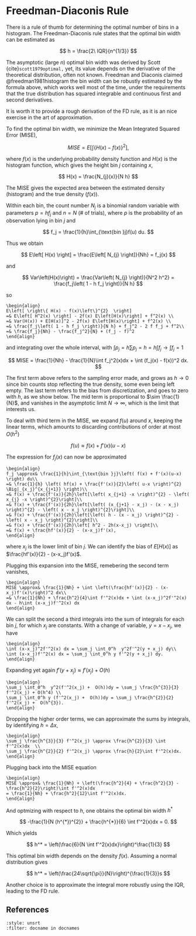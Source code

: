 # Freedman-Diaconis Rule

There is a rule of thumb for determining the optimal number of bins in a histogram. The Freedman-Diaconis rule states that the optimal bin width can be estimated as

$$
h = \frac{2\ IQR}{n^{1/3}}
$$

The asymptotic (large $n$) optimal bin width was derived by Scott {cite}`scott1979optimal,` yet, its value depends on the derivative of the theoretical distribution, often not known. Freedman and Diaconis claimed @freedman1981histogram the bin width can be robustly estimated by the formula above, which works well most of the time, under the requirements that the true distribution has squared integrable and continuous first and second derivatives.

It is worth it to provide a rough derivation of the FD rule, as it is an nice exercise in the art of approximation.

To find the optimal bin width, we minimize the Mean Integrated Squared Error (MISE),

$$
MISE = E\left[ \int \left\{ H(x) - f(x)  \right\}^{2}\right],
$$

where $f(x)$ is the underlying probability density function and $H(x)$ is the histogram function, which gives the height bin $j$ containing $x$,

$$
H(x) = \frac{N_{j}(x)}{N h}
$$

The MISE gives the expected area between the estimated density (histogram) and the true density ($f(x)$).

Within each bin, the count number $N_j$ is a binomial random variable with parameters $p=hf_j$ and $n=N$ (\# of trials), where $p$ is the probability of an observation lying in bin $j$ and

$$
f_j = \frac{1}{h}\int_{\text{bin }j}f(u) du.
$$

Thus we obtain

$$
E\left[ H(x) \right] = \frac{E\left[ N_{j}  \right]}{Nh} = f_j(x)
$$

and

$$
Var\left(H(x)\right) = \frac{Var\left( N_{j}  \right)}{N^2 h^2}
= \frac{f_j\left( 1 - h f_j \right)}{N h}
$$

so

```{math}
\begin{align}
E\left[ \right\{ H(x) - f(x)\left\}^{2}  \right]
=& E\left[ H^2(x) \right] - 2f(x) E\left[H(x)\right] + f^2(x) \\
=& Var(H(x)) + E[H(x)]^2 - 2f(x) E\left[H(x)\right] + f^2(x) \\
=& \frac{f_j\left( 1 - h f_j \right)}{N h} + f_j^2 - 2 f f_j + f^2\\
=& \frac{f_j}{Nh} - \frac{f_j^2}{N} + (f_j - f)^2
\end{align}
```
and integrating over the whole interval, with $\int p_j = h\sum p_j =
h = h\int f_j \rightarrow \int f_j = 1$

$$
MISE = \frac{1}{Nh} - \frac{1}{N}\int f_j^2(x)dx + \int (f_j(x) - f(x))^2 dx.
$$

The first term above refers to the sampling error made, and grows as $h\rightarrow 0$ since bin counts stop reflecting the true density, some even being left empty. The last term refers to the bias from discretization, and goes to zero with $h$, as we show below. The mid term is proportional to $\sim \frac{1}{N}$, and vanishes in the asymptotic limit $N\rightarrow \infty$, which is the limit that interests us.

To deal with third term in the MISE, we expand $f(u)$ around $x$, keeping the linear terms, which amounts to discarding contributions of order at most $O(h^{2})$

$$
f(u) \approx f(x) + f'(x)(u-x)
$$

The expression for $f_j(x)$ can now be approximated

```{math}
\begin{align}
f_j \approx& \frac{1}{h}\int_{\text{bin }j}\left( f(x) + f'(x)(u-x)  \right) du\\
=& \frac{1}{h} \left( hf(x) + \frac{f'(x)}{2}\left( u-x \right)^{2} \Big|_{x_j}^{x_{j+1}} \right)\\
=& f(x) + \frac{f'(x)}{2h}\left[\left( x_{j+1} -x \right)^{2} - \left( x_{j} -x \right)^{2}\right]\\
=& f(x) + \frac{f'(x)}{2h}\left[\left( (x_{j+1} - x_j) - (x - x_j) \right)^{2} - \left( x - x_j \right)^{2}\right]\\
=& f(x) + \frac{f'(x)}{2h}\left[\left( h - (x - x_j) \right)^{2} - \left( x - x_j \right)^{2}\right]\\
=& f(x) + \frac{f'(x)}{2h}\left[ h^2 - 2h(x-x_j) \right]\\
=& f(x) + \frac{hf'(x)}{2} - (x-x_j)f'(x),
\end{align}
```
where $x_{j}$ is the lower limit of bin $j$. We can identify the bias of $E[H(x)]$ as $\frac{hf'(x)}{2} - (x-x_j)f'(x)$.

Plugging this expansion into the MISE, remebering the second term vanishes,

```{math}
\begin{align}
MISE \approx& \frac{1}{Nh} + \int \left(\frac{hf'(x)}{2} - (x-x_j)f'(x)\right)^2 dx\\
=& \frac{1}{Nh} + \frac{h^2}{4}\int f'^2(x)dx + \int (x-x_j)^2f'^2(x) dx - h\int (x-x_j)f'^2(x) dx
\end{align}
```
We can split the second a third integrals into the sum of integrals for each bin $j$, for which $x_j$ are constants. With a change of variable, $y=x-x_j$, we have

```{math}
\begin{align}
\int (x-x_j)^2f'^2(x) dx = \sum_j \int_0^h  y^2f'^2(y + x_j) dy\\
\int (x-x_j)f'^2(x) dx = \sum_j \int_0^h y f'^2(y + x_j) dy.
\end{align}
```
Expanding yet again $f'(y + x_{j}) \approx f'(x_{j}) + O(h)$

```{math}
\begin{align}
\sum_j \int_0^h  y^2(f'^2(x_j) +  O(h))dy = \sum_j \frac{h^{3}}{3} f'^2(x_j) + O(h^4) \\
\sum_j \int_0^h y (f'^2(x_j) +  O(h))dy = \sum_j \frac{h^{2}}{2} f'^2(x_j) +  O(h^{3}).
\end{align}
```
Dropping the higher order terms, we can approximate the sums by integrals, by identifying $h = \Delta x$,

```{math}
\begin{align}
\sum_j \frac{h^{3}}{3} f'^2(x_j) \approx \frac{h^{2}}{3} \int  f'^2(x)dx  \\
\sum_j \frac{h^{2}}{2} f'^2(x_j) \approx \frac{h}{2}\int f'^2(x)dx.
\end{align}
```
Plugging back into the MISE equation

```{math}
\begin{align}
MISE \approx& \frac{1}{Nh} + \left(\frac{h^2}{4} + \frac{h^2}{3} - \frac{h^2}{2}\right)\int f'^2(x)dx
= \frac{1}{Nh} + \frac{h^2}{12}\int f'^2(x)dx.
\end{align}
```
And optmizing with respect to $h$, one obtains the optimal bin width $h^{*}$

$$
-\frac{1}{N (h^{*})^{2}} + \frac{h^{*}}{6} \int f'^2(x)dx = 0.
$$

Which yields

$$
h^* = \left(\frac{6}{N \int f'^2(x)dx}\right)^\frac{1}{3}
$$

This optimal bin width depends on the density $f(x)$. Assuming a normal distribution gives

$$
h^* = \left(\frac{24\sqrt{\pi}}{N}\right)^{\frac{1}{3}}s
$$

Another choice is to approximate the integral more robustly using the IQR, leading to the FD rule.

## References

```{bibliography}
:style: unsrt
:filter: docname in docnames
```
